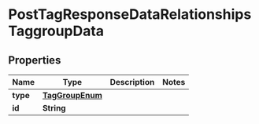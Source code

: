 # PostTagResponseDataRelationshipsTaggroupData

## Properties
Name | Type | Description | Notes
------------ | ------------- | ------------- | -------------
**type** | [**TagGroupEnum**](TagGroupEnum.md) |  | 
**id** | **String** |  | 
